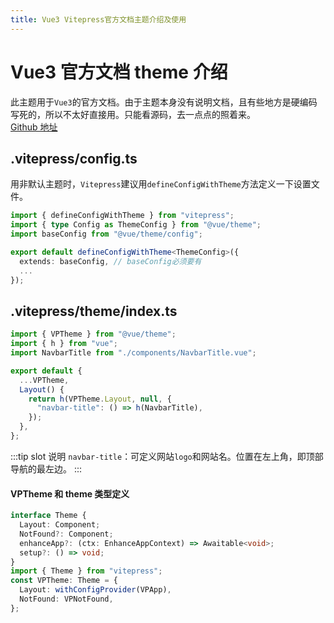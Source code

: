 ```yaml
---
title: Vue3 Vitepress官方文档主题介绍及使用
---
```


# Vue3 官方文档 theme 介绍

此主题用于`Vue3`的官方文档。由于主题本身没有说明文档，且有些地方是硬编码写死的，所以不太好直接用。只能看源码，去一点点的照着来。  
[Github 地址](https://github.com/vuejs/theme)

## .vitepress/config.ts

用非默认主题时，`Vitepress`建议用`defineConfigWithTheme`方法定义一下设置文件。

```ts
import { defineConfigWithTheme } from "vitepress";
import { type Config as ThemeConfig } from "@vue/theme";
import baseConfig from "@vue/theme/config";

export default defineConfigWithTheme<ThemeConfig>({
  extends: baseConfig, // baseConfig必须要有
  ...
});
```

## .vitepress/theme/index.ts

```ts
import { VPTheme } from "@vue/theme";
import { h } from "vue";
import NavbarTitle from "./components/NavbarTitle.vue";

export default {
  ...VPTheme,
  Layout() {
    return h(VPTheme.Layout, null, {
      "navbar-title": () => h(NavbarTitle),
    });
  },
};
```

:::tip slot 说明
`navbar-title`：可定义网站`logo`和网站名。位置在左上角，即顶部导航的最左边。
:::

#### VPTheme 和 theme 类型定义

```ts
interface Theme {
  Layout: Component;
  NotFound?: Component;
  enhanceApp?: (ctx: EnhanceAppContext) => Awaitable<void>;
  setup?: () => void;
}
import { Theme } from "vitepress";
const VPTheme: Theme = {
  Layout: withConfigProvider(VPApp),
  NotFound: VPNotFound,
};
```
